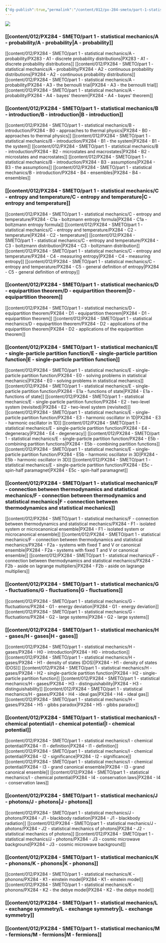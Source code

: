 ```yaml
---
{"dg-publish":true,"permalink":"/content/012/px-284-smeto/part-1-statistical-mechanics/px-284-0-statistical-mechanics-electromagnetic-theory-and-optics/","pinned":true,"noteIcon":"2","created":"2024-11-25T10:50:32.000+00:00","updated":"2025-01-30T15:15:55.418+00:00"}
---
```


<img src = 'https://i.pinimg.com/originals/0b/fe/e5/0bfee5f0553195c340ed579aa2a1c0bb.gif' class = 'banner'>

### [[content/012/PX284 - SMETO/part 1 - statistical mechanics/A - probability/A - probability\|A - probability]]
[[content/012/PX284 - SMETO/part 1 - statistical mechanics/A - probability/PX283 - A1 - discrete probability distributions\|PX283 - A1 - discrete probability distributions]]
[[content/012/PX284 - SMETO/part 1 - statistical mechanics/A - probability/PX284 - A2 - continuous probability distributions\|PX284 - A2 - continuous probability distributions]]
[[content/012/PX284 - SMETO/part 1 - statistical mechanics/A - probability/PX284 - A3 - the bernoulli trial\|PX284 - A3 - the bernoulli trial]]
[[content/012/PX284 - SMETO/part 1 - statistical mechanics/A - probability/PX284 - A4 - bayes' theorem\|PX284 - A4 - bayes' theorem]]
### [[content/012/PX284 - SMETO/part 1 - statistical mechanics/B - introduction/B - introduction\|B - introduction]]
[[content/012/PX284 - SMETO/part 1 - statistical mechanics/B - introduction/PX284 - B0 - approaches to thermal physics\|PX284 - B0 - approaches to thermal physics]]
[[content/012/PX284 - SMETO/part 1 - statistical mechanics/B - introduction/PX284 - B1 - the system\|PX284 - B1 - the system]]
[[content/012/PX284 - SMETO/part 1 - statistical mechanics/B - introduction/PX284 - B2 - microstates and macrostates\|PX284 - B2 - microstates and macrostates]]
[[content/012/PX284 - SMETO/part 1 - statistical mechanics/B - introduction/PX284 - B3 - assumptions\|PX284 - B3 - the assumptions]]
[[content/012/PX284 - SMETO/part 1 - statistical mechanics/B - introduction/PX284 - B4 - ensembles\|PX284 - B4 - ensembles]]
### [[content/012/PX284 - SMETO/part 1 - statistical mechanics/C - entropy and temperature/C - entropy and temperature\|C - entropy and temperature]]
[[content/012/PX284 - SMETO/part 1 - statistical mechanics/C - entropy and temperature/PX284 - C1a - boltzmann entropy formula\|PX284 - C1a - boltzmann entropy formula]]
[[content/012/PX284 - SMETO/part 1 - statistical mechanics/C - entropy and temperature/PX284 - C2 - temperature\|PX284 - C2 - temperature]]
[[content/012/PX284 - SMETO/part 1 - statistical mechanics/C - entropy and temperature/PX284 - C3 - boltzmann distribution\|PX284 - C3 - boltzmann distribution]]
[[content/012/PX284 - SMETO/part 1 - statistical mechanics/C - entropy and temperature/PX284 - C4 - measuring entropy\|PX284 - C4 - measuring entropy]]
[[content/012/PX284 - SMETO/part 1 - statistical mechanics/C - entropy and temperature/PX284 - C5 - general definition of entropy\|PX284 - C5 - general definition of entropy]]
### [[content/012/PX284 - SMETO/part 1 - statistical mechanics/D - equipartition theorem/D - equipartition theorem\|D - equipartition theorem]]
[[content/012/PX284 - SMETO/part 1 - statistical mechanics/D - equipartition theorem/PX284 - D1 - equipartition theorem\|PX284 - D1 - equipartition theorem]]
[[content/012/PX284 - SMETO/part 1 - statistical mechanics/D - equipartition theorem/PX284 - D2 - applications of the equipartition theorem\|PX284 - D2 - applications of the equipartition theorem]]
### [[content/012/PX284 - SMETO/part 1 - statistical mechanics/E - single-particle partition function/E - single-particle partition function\|E - single-particle partition function]]
[[content/012/PX284 - SMETO/part 1 - statistical mechanics/E - single-particle partition function/PX284 - E0 - solving problems in statistical mechanics\|PX284 - E0 - solving problems in statistical mechanics]]
[[content/012/PX284 - SMETO/part 1 - statistical mechanics/E - single-particle partition function/PX284 - E1a - functions of state\|PX284 - E1a - functions of state]]
[[content/012/PX284 - SMETO/part 1 - statistical mechanics/E - single-particle partition function/PX284 - E2 - two-level system (revisited)\|PX284 - E2 - two-level system (revisited)]]
[[content/012/PX284 - SMETO/part 1 - statistical mechanics/E - single-particle partition function/PX284 - E3 - harmonic oscillator in 1D\|PX284 - E3 - harmonic oscillator in 1D]]
[[content/012/PX284 - SMETO/part 1 - statistical mechanics/E - single-particle partition function/PX284 - E4 - degeneracy\|PX284 - E4 - degeneracy]]
[[content/012/PX284 - SMETO/part 1 - statistical mechanics/E - single-particle partition function/PX284 - E5b - combining partition functions\|PX284 - E5b - combining partition functions]]
[[content/012/PX284 - SMETO/part 1 - statistical mechanics/E - single-particle partition function/PX284 - E5b - harmonic oscillator in 3D\|PX284 - E5b - harmonic oscillator in 3D]]
[[content/012/PX284 - SMETO/part 1 - statistical mechanics/E - single-particle partition function/PX284 - E5c - spin-half paramagnet\|PX284 - E5c - spin-half paramagnet]]
### [[content/012/PX284 - SMETO/part 1 - statistical mechanics/F - connection between thermodynamics and statistical mechanics/F - connection between thermodynamics and statistical mechanics\|F - connection between thermodynamics and statistical mechanics]]
[[content/012/PX284 - SMETO/part 1 - statistical mechanics/F - connection between thermodynamics and statistical mechanics/PX284 - F1 - isolated system or microcanonical ensemble\|PX284 - F1 - isolated system or microcanonical ensemble]]
[[content/012/PX284 - SMETO/part 1 - statistical mechanics/F - connection between thermodynamics and statistical mechanics/PX284 - F2a - systems with fixed T and V or canonical ensemble\|PX284 - F2a - systems with fixed T and V or canonical ensemble]]
[[content/012/PX284 - SMETO/part 1 - statistical mechanics/F - connection between thermodynamics and statistical mechanics/PX284 - F2b - aside on lagrange multipliers\|PX284 - F2b - aside on lagrange multipliers]]
### [[content/012/PX284 - SMETO/part 1 - statistical mechanics/G - fluctuations/G - fluctuations\|G - fluctuations]]
[[content/012/PX284 - SMETO/part 1 - statistical mechanics/G - fluctuations/PX284 - G1 - energy deviation\|PX284 - G1 - energy deviation]]
[[content/012/PX284 - SMETO/part 1 - statistical mechanics/G - fluctuations/PX284 - G2 - large systems\|PX284 - G2 - large systems]]
### [[content/012/PX284 - SMETO/part 1 - statistical mechanics/H - gases/H - gases\|H - gases]]
[[content/012/PX284 - SMETO/part 1 - statistical mechanics/H - gases/PX284 - H0 - introduction\|PX284 - H0 - introduction]]
[[content/012/PX284 - SMETO/part 1 - statistical mechanics/H - gases/PX284 - H1 - density of states (DOS)\|PX284 - H1 - density of states (DOS)]]
[[content/012/PX284 - SMETO/part 1 - statistical mechanics/H - gases/PX284 - H2 - single-particle partition function\|PX284 - H2 - single-particle partition function]]
[[content/012/PX284 - SMETO/part 1 - statistical mechanics/H - gases/PX284 - H3 - distinguishability\|PX284 - H3 - distinguishability]]
[[content/012/PX284 - SMETO/part 1 - statistical mechanics/H - gases/PX284 - H4 - ideal gas\|PX284 - H4 - ideal gas]]
[[content/012/PX284 - SMETO/part 1 - statistical mechanics/H - gases/PX284 - H5 - gibbs paradox\|PX284 - H5 - gibbs paradox]]
### [[content/012/PX284 - SMETO/part 1 - statistical mechanics/I - chemical potential/I - chemical potential\|I - chemical potential]]
[[content/012/PX284 - SMETO/part 1 - statistical mechanics/I - chemical potential/PX284 - I1 - definition\|PX284 - I1 - definition]]
[[content/012/PX284 - SMETO/part 1 - statistical mechanics/I - chemical potential/PX284 - I2 - significance\|PX284 - I2 - significance]]
[[content/012/PX284 - SMETO/part 1 - statistical mechanics/I - chemical potential/PX284 - I3 - grand canonical ensemble\|PX284 - I3 - grand canonical ensemble]]
[[content/012/PX284 - SMETO/part 1 - statistical mechanics/I - chemical potential/PX284 - I4 - conservation laws\|PX284 - I4 - conservation laws]]
### [[content/012/PX284 - SMETO/part 1 - statistical mechanics/J - photons/J - photons\|J - photons]]
[[content/012/PX284 - SMETO/part 1 - statistical mechanics/J - photons/PX284 - J1 - blackbody radiation\|PX284 - J1 - blackbody radiation]]
[[content/012/PX284 - SMETO/part 1 - statistical mechanics/J - photons/PX284 - J2 - statistical mechanics of photons\|PX284 - J2 - statistical mechanics of photons]]
[[content/012/PX284 - SMETO/part 1 - statistical mechanics/J - photons/PX284 - J3 - cosmic microwave background\|PX284 - J3 - cosmic microwave background]]
### [[content/012/PX284 - SMETO/part 1 - statistical mechanics/K - phonons/K - phonons\|K - phonons]]
[[content/012/PX284 - SMETO/part 1 - statistical mechanics/K - phonons/PX284 - K1 - einstein model\|PX284 - K1 - einstein model]]
[[content/012/PX284 - SMETO/part 1 - statistical mechanics/K - phonons/PX284 - K2 - the debye model\|PX284 - K2 - the debye model]]
### [[content/012/PX284 - SMETO/part 1 - statistical mechanics/L - exchange symmetry/L - exchange symmetry\|L - exchange symmetry]]

### [[content/012/PX284 - SMETO/part 1 - statistical mechanics/M - fermions/M - fermions\|M - fermions]]
